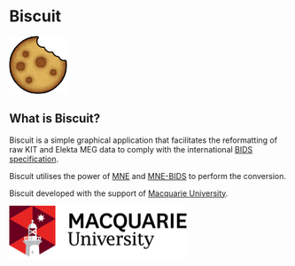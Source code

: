 # Biscuit

![biscuit](images/icons/biscuit.png)

## What is Biscuit?
Biscuit is a simple graphical application that facilitates the reformatting of raw KIT and Elekta MEG data to comply with the international [BIDS specification](https://github.com/bids-standard/bids-specification).

Biscuit utilises the power of [MNE](https://martinos.org/mne/stable/index.html) and [MNE-BIDS](https://mne-tools.github.io/mne-bids/) to perform the conversion.

Biscuit developed with the support of [Macquarie University](https://www.mq.edu.au/).

![biscuit](images/icons/MQ_Logo.png)